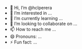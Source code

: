 - 👋 Hi, I’m @hclperera
- 👀 I’m interested in ...
- 🌱 I’m currently learning ...
- 💞️ I’m looking to collaborate on ...
- 📫 How to reach me ...
- 😄 Pronouns: ...
- ⚡ Fun fact: ...

<!---
hclperera/hclperera is a ✨ special ✨ repository because its `README.md` (this file) appears on your GitHub profile.
You can click the Preview link to take a look at your changes.
--->
